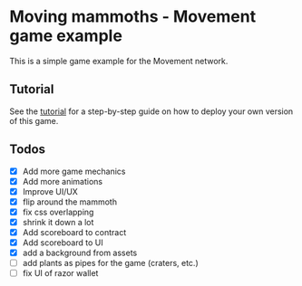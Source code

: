 # Moving mammoths - Movement game example

This is a simple game example for the Movement network.

## Tutorial

See the [tutorial](./Tutorial.md) for a step-by-step guide on how to deploy your own version of this game.

## Todos

- [x] Add more game mechanics
- [x] Add more animations
- [x] Improve UI/UX
- [x] flip around the mammoth
- [x] fix css overlapping
- [x] shrink it down a lot
- [x] Add scoreboard to contract
- [x] Add scoreboard to UI
- [x] add a background from assets
- [ ] add plants as pipes for the game (craters, etc.)
- [ ] fix UI of razor wallet
